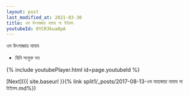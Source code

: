 ```yaml
---
layout: post
last_modified_at: 2021-03-30
title: ওম উৎসাজ্ঞায় নামায গা টাইমস
youtubeId: 0YCR3kua0pA
---
```

 
 
 ওম উৎসাজ্ঞায় নামায  
 
 -  যিনি সংযুক্ত নন 
 
  
 
  
 
 
 
 
 
 


{% include youtubePlayer.html id=page.youtubeId %}
 
[Next]({{ site.baseurl }}{% link  split1/_posts/2017-08-13-ওম মাহাঙ্গায়া নামায গা টাইমস.md%})
 
